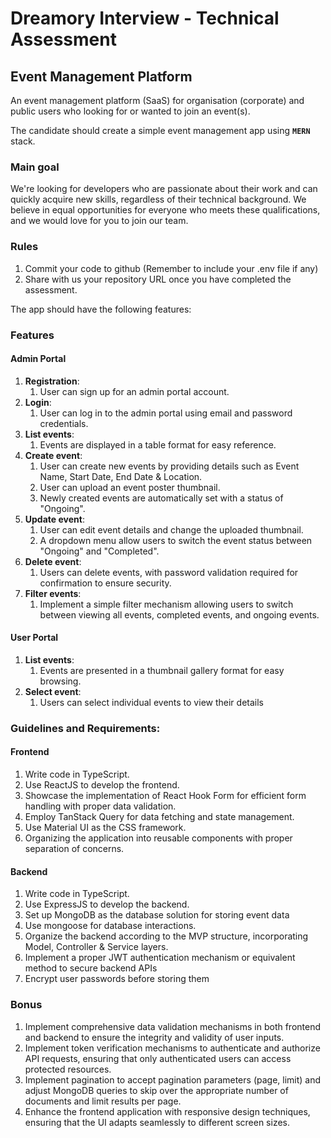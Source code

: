 # Dreamory Interview - Technical Assessment

## Event Management Platform

An event management platform (SaaS) for organisation (corporate) and public users who looking for or wanted to join an event(s).

The candidate should create a simple event management app using **`MERN`** stack.

### Main goal

We're looking for developers who are passionate about their work and can quickly acquire new skills, regardless of their technical background. We believe in equal opportunities for everyone who meets these qualifications, and we would love for you to join our team.

### Rules

1. Commit your code to github (Remember to include your .env file if any)
2. Share with us your repository URL once you have completed the assessment.

The app should have the following features:

### Features

#### Admin Portal

1. **Registration**:
   1. User can sign up for an admin portal account.
2. **Login**:
   1. User can log in to the admin portal using email and password credentials.
3. **List events**:
   1. Events are displayed in a table format for easy reference.
4. **Create event**:
   1. User can create new events by providing details such as Event Name, Start Date, End Date & Location.
   2. User can upload an event poster thumbnail.
   3. Newly created events are automatically set with a status of "Ongoing".
5. **Update event**:
   1. User can edit event details and change the uploaded thumbnail.
   2. A dropdown menu allow users to switch the event status between "Ongoing" and "Completed".
6. **Delete event**:
   1. Users can delete events, with password validation required for confirmation to ensure security.
7. **Filter events**:
   1. Implement a simple filter mechanism allowing users to switch between viewing all events, completed events, and ongoing events.

#### User Portal

1. **List events**:
   1. Events are presented in a thumbnail gallery format for easy browsing.
2. **Select event**:
   1. Users can select individual events to view their details

### Guidelines and Requirements:

#### Frontend

1. Write code in TypeScript.
2. Use ReactJS to develop the frontend.
3. Showcase the implementation of React Hook Form for efficient form handling with proper data validation.
4. Employ TanStack Query for data fetching and state management.
5. Use Material UI as the CSS framework.
6. Organizing the application into reusable components with proper separation of concerns.

#### Backend

1. Write code in TypeScript.
2. Use ExpressJS to develop the backend.
3. Set up MongoDB as the database solution for storing event data
4. Use mongoose for database interactions.
5. Organize the backend according to the MVP structure, incorporating Model, Controller & Service layers.
6. Implement a proper JWT authentication mechanism or equivalent method to secure backend APIs
7. Encrypt user passwords before storing them

### Bonus

1. Implement comprehensive data validation mechanisms in both frontend and backend to ensure the integrity and validity of user inputs.
2. Implement token verification mechanisms to authenticate and authorize API requests, ensuring that only authenticated users can access protected resources.
3. Implement pagination to accept pagination parameters (page, limit) and adjust MongoDB queries to skip over the appropriate number of documents and limit results per page.
4. Enhance the frontend application with responsive design techniques, ensuring that the UI adapts seamlessly to different screen sizes.
